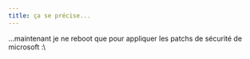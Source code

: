 ```yaml
---
title: ça se précise...
---
```


...maintenant je ne reboot que pour appliquer les patchs de sécurité de
microsoft :\

